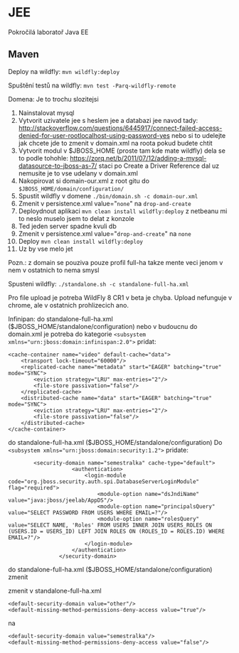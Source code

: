 JEE
===

Pokročilá laboratoř Java EE

Maven
-----

Deploy na wildfly: `mvn wildfly:deploy`

Spuštění testů na wildfly: `mvn test -Parq-wildfly-remote`


Domena: 
Je to trochu slozitejsi
 1. Nainstalovat mysql
 2. Vytvorit uzivatele jee s heslem jee a databazi jee navod tady: http://stackoverflow.com/questions/6445917/connect-failed-access-denied-for-user-rootlocalhost-using-password-yes nebo si to udelejte jak chcete jde to zmenit v domain.xml na roota pokud budete chtit
 3. Vytvorit modul v $JBOSS_HOME (proste tam kde mate wildfly) dela se to podle tohohle: https://zorq.net/b/2011/07/12/adding-a-mysql-datasource-to-jboss-as-7/ staci po Create a Driver Reference dal uz nemusite je to vse udelany v domain.xml
 4. Nakopirovat si domain-our.xml z root gitu do `$JBOSS_HOME/domain/configuration/`
 5. Spustit wildfly v domene `./bin/domain.sh -c domain-our.xml`
 6. Zmenit v persistence.xml value="`none`" na `drop-and-create`
 7. Deploydnout aplikaci `mvn clean install wildfly:deploy` z netbeanu mi to neslo muselo jsem to delat z konzole
 8. Ted jeden server spadne kvuli db
 9. Zmenit v persistence.xml value="`drop-and-create`" na `none` 
 10. Deploy `mvn clean install wildfly:deploy`
 11. Uz by vse melo jet

Pozn.: z domain se pouziva pouze profil full-ha takze mente veci jenom v nem v ostatnich to nema smysl



Spusteni wildfly: `./standalone.sh -c standalone-full-ha.xml`

Pro file upload je potreba WildFly 8 CR1 v beta je chyba. Upload nefunguje v chrome, ale v ostatnich prohlizecich ano.

Infinipan:
do standalone-full-ha.xml ($JBOSS_HOME/standalone/configuration) nebo v budoucnu do domain.xml je potreba do kategorie ```<subsystem xmlns="urn:jboss:domain:infinispan:2.0">``` pridat:
```
<cache-container name="video" default-cache="data">
    <transport lock-timeout="60000"/>
    <replicated-cache name="metadata" start="EAGER" batching="true" mode="SYNC">
        <eviction strategy="LRU" max-entries="2"/>
        <file-store passivation="false"/>
    </replicated-cache>
    <distributed-cache name="data" start="EAGER" batching="true" mode="SYNC">
        <eviction strategy="LRU" max-entries="2"/>
        <file-store passivation="false"/>
    </distributed-cache>
</cache-container>
```

do standalone-full-ha.xml ($JBOSS_HOME/standalone/configuration)
Do ```<subsystem xmlns="urn:jboss:domain:security:1.2">```
            <security-domains>
            pridate:
```
		<security-domain name="semestralka" cache-type="default">
                    <authentication>
                        <login-module code="org.jboss.security.auth.spi.DatabaseServerLoginModule" flag="required">
                            <module-option name="dsJndiName" value="java:jboss/jeelab/AppDS"/>
                            <module-option name="principalsQuery" value="SELECT PASSWORD FROM USERS WHERE EMAIL=?"/>
                            <module-option name="rolesQuery" value="SELECT NAME, 'Roles' FROM USERS INNER JOIN USERS_ROLES ON (USERS.ID = USERS_ID) LEFT JOIN ROLES ON (ROLES_ID = ROLES.ID) WHERE EMAIL=?"/>
                        </login-module>
                    </authentication>
                </security-domain>
```
do standalone-full-ha.xml ($JBOSS_HOME/standalone/configuration) zmenit

zmenit v standalone-full-ha.xml
```
<default-security-domain value="other"/> 
<default-missing-method-permissions-deny-access value="true"/>
```
na 
```
<default-security-domain value="semestralka"/>
<default-missing-method-permissions-deny-access value="false"/>
```
